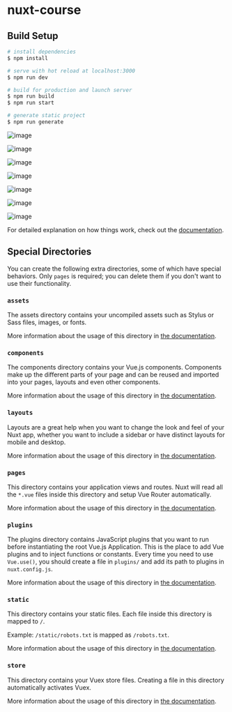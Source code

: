 # nuxt-course

## Build Setup

```bash
# install dependencies
$ npm install

# serve with hot reload at localhost:3000
$ npm run dev

# build for production and launch server
$ npm run build
$ npm run start

# generate static project
$ npm run generate
```

![image](https://user-images.githubusercontent.com/99497565/220835798-f5cb63dd-fdc8-4334-a919-3b77dd2bc87b.png)

![image](https://user-images.githubusercontent.com/99497565/220835844-8124fd1a-aabb-4946-95fa-d4772b943136.png)

![image](https://user-images.githubusercontent.com/99497565/220835891-a4893b3b-c298-40f4-8909-f74ada2b4733.png)

![image](https://user-images.githubusercontent.com/99497565/220836031-e609c8eb-d898-4947-87b9-98bdd89b5a6c.png)

![image](https://user-images.githubusercontent.com/99497565/220836076-ab962cb4-c68d-4507-bd71-aade4bddd462.png)

![image](https://user-images.githubusercontent.com/99497565/220836115-ef1b8b35-662d-4d3c-a6c5-78a88edc1431.png)

![image](https://user-images.githubusercontent.com/99497565/220836157-ff26d978-443a-4d7c-b55f-1940d86db3d0.png)


For detailed explanation on how things work, check out the [documentation](https://nuxtjs.org).

## Special Directories

You can create the following extra directories, some of which have special behaviors. Only `pages` is required; you can delete them if you don't want to use their functionality.

### `assets`

The assets directory contains your uncompiled assets such as Stylus or Sass files, images, or fonts.

More information about the usage of this directory in [the documentation](https://nuxtjs.org/docs/2.x/directory-structure/assets).

### `components`

The components directory contains your Vue.js components. Components make up the different parts of your page and can be reused and imported into your pages, layouts and even other components.

More information about the usage of this directory in [the documentation](https://nuxtjs.org/docs/2.x/directory-structure/components).

### `layouts`

Layouts are a great help when you want to change the look and feel of your Nuxt app, whether you want to include a sidebar or have distinct layouts for mobile and desktop.

More information about the usage of this directory in [the documentation](https://nuxtjs.org/docs/2.x/directory-structure/layouts).


### `pages`

This directory contains your application views and routes. Nuxt will read all the `*.vue` files inside this directory and setup Vue Router automatically.

More information about the usage of this directory in [the documentation](https://nuxtjs.org/docs/2.x/get-started/routing).

### `plugins`

The plugins directory contains JavaScript plugins that you want to run before instantiating the root Vue.js Application. This is the place to add Vue plugins and to inject functions or constants. Every time you need to use `Vue.use()`, you should create a file in `plugins/` and add its path to plugins in `nuxt.config.js`.

More information about the usage of this directory in [the documentation](https://nuxtjs.org/docs/2.x/directory-structure/plugins).

### `static`

This directory contains your static files. Each file inside this directory is mapped to `/`.

Example: `/static/robots.txt` is mapped as `/robots.txt`.

More information about the usage of this directory in [the documentation](https://nuxtjs.org/docs/2.x/directory-structure/static).

### `store`

This directory contains your Vuex store files. Creating a file in this directory automatically activates Vuex.

More information about the usage of this directory in [the documentation](https://nuxtjs.org/docs/2.x/directory-structure/store).
